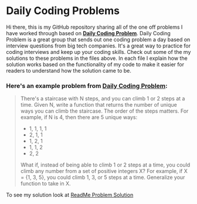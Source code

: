 ﻿# Daily Coding Problems

Hi there, this is my GitHub repository sharing all of the one off problems I have worked through based on **[Daily Coding Problem](https://www.dailycodingproblem.com/)**. Daily Coding Problem is a great group that sends out one coding problem a day based on interview questions from big tech companies. It's a great way to practice for coding interviews and keep up your coding skills. Check out some of the my solutions to these problems in the files above. In each file I explain how the solution works based on the functionality of my code to make it easier for readers to understand how the solution came to be. 

### Here's an example problem from [Daily Coding Problem](https://www.dailycodingproblem.com/):

> There's a staircase with N steps, and you can climb 1 or 2 steps at a time. Given N, write a function that returns the number of unique ways you can climb the staircase. The order of the steps matters.
> For example, if N is 4, then there are 5 unique ways:
> 
> - 1, 1, 1, 1
> - 2, 1, 1
> - 1, 2, 1
> - 1, 1, 2
> - 2, 2 
> 
> What if, instead of being able to climb 1 or 2 steps at a time, you could climb any number from a set of positive integers X? For example, if X = {1, 3, 5}, you could climb 1, 3, or 5 steps at a time. Generalize your function to take in X.

To see my solution look at [ReadMe Problem Solution](https://github.com/adamwbrew/Daily_Coding_Problems/blob/main/ReadMe_Problem_Solution.ipynb)
